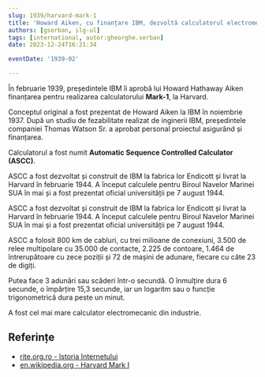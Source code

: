 ```yaml
---
slug: 1939/harvard-mark-1
title: 'Howard Aiken, cu finanțare IBM, dezvoltă calculatorul electromecanic Mark-1'
authors: [gserban, ilg-ul]
tags: [international, autor:gheorghe.serban]
date: 2023-12-24T16:21:34

eventDate: '1939-02'

---
```


În februarie 1939, președintele IBM îi aprobă lui Howard Hathaway Aiken
finanțarea pentru realizarea calculatorului **Mark-1**, la Harvard.

<!-- truncate -->

Conceptul original a fost prezentat de Howard Aiken la IBM în noiembrie 1937.
După un studiu de fezabilitate realizat de inginerii IBM, președintele
companiei Thomas Watson Sr. a aprobat personal proiectul asigurând și
finanțarea.

Calculatorul a fost numit **Automatic Sequence Controlled Calculator (ASCC)**.

ASCC a fost dezvoltat și construit de IBM la fabrica lor Endicott și livrat la Harvard în februarie 1944. A început calculele pentru Biroul Navelor Marinei SUA în mai și a fost prezentat oficial universității pe 7 august 1944.

ASCC a fost dezvoltat și construit de IBM la fabrica lor Endicott și livrat
la Harvard în februarie 1944. A început calculele pentru Biroul Navelor
Marinei SUA în mai și a fost prezentat oficial universității pe 7 august 1944.

ASCC a folosit 800 km de cabluri, cu trei milioane de conexiuni, 3.500 de
relee multipolare cu 35.000 de contacte, 2.225 de contoare, 1.464 de
întrerupătoare cu zece poziții și 72 de mașini de adunare, fiecare
cu câte 23 de digiți.

Putea face 3 adunări sau scăderi într-o secundă. O înmulțire dura 6 secunde,
o împărțire 15,3 secunde, iar un logaritm sau o funcție trigonometrică
dura peste un minut.

A fost cel mai mare calculator electromecanic din industrie.

## Referințe

- [rite.org.ro - Istoria Internetului](https://rite.org.ro/istoria-internetului/)
- [en.wikipedia.org - Harvard Mark I](https://en.wikipedia.org/wiki/Harvard_Mark_I)
